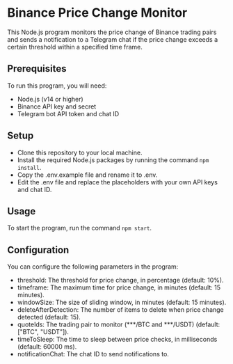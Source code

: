 # Binance Price Change Monitor
This Node.js program monitors the price change of Binance trading pairs and sends a notification to a Telegram chat if the price change exceeds a certain threshold within a specified time frame.

## Prerequisites
To run this program, you will need:

- Node.js (v14 or higher)
- Binance API key and secret
- Telegram bot API token and chat ID
## Setup
- Clone this repository to your local machine.
- Install the required Node.js packages by running the command `npm install`.
- Copy the .env.example file and rename it to .env.
- Edit the .env file and replace the placeholders with your own API keys and chat ID.
## Usage
To start the program, run the command `npm start`.

## Configuration
You can configure the following parameters in the program:

- threshold: The threshold for price change, in percentage (default: 10%).
- timeframe: The maximum time for price change, in minutes (default: 15 minutes).
- windowSize: The size of sliding window, in minutes (default: 15 minutes).
- deleteAfterDetection: The number of items to delete when price change detected (default: 15).
- quoteIds: The trading pair to monitor (***/BTC and ***/USDT) (default: ["BTC", "USDT"]).
- timeToSleep: The time to sleep between price checks, in milliseconds (default: 60000 ms).
- notificationChat: The chat ID to send notifications to.
